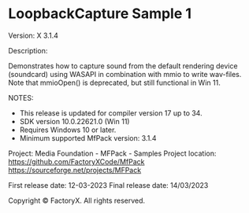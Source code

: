 # LoopbackCapture Sample 1

Version: X 3.1.4

Description:

  Demonstrates how to capture sound from the default rendering device (soundcard)
  using WASAPI in combination with mmio to write wav-files.
  Note that mmioOpen() is deprecated, but still functional in Win 11.

NOTES: 
 - This release is updated for compiler version 17 up to 34.
 - SDK version 10.0.22621.0 (Win 11)
 - Requires Windows 10 or later.
 - Minimum supported MfPack version: 3.1.4

Project: Media Foundation - MFPack - Samples
Project location: https://github.com/FactoryXCode/MfPack
                  https://sourceforge.net/projects/MFPack

First release date: 12-03-2023
Final release date: 14/03/2023

Copyright © FactoryX. All rights reserved.